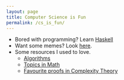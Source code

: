 ```yaml
---
layout: page
title: Computer Science is Fun
permalink: /cs_is_fun/
---
```


<!-- # Computer Science is Fun -->

* Bored with programming? Learn [Haskell](http://learnyouahaskell.com)
* Want some memes? Look [here](https://www.facebook.com/npcompleteteens/). 
* Some resources I used to love.
	- [Algorithms](/cs/resourses/algo)
    - [Topics in Math](/cs/resourses/math)
    - [Favourite proofs in Complexity Theory](/cs/resources/complexity)